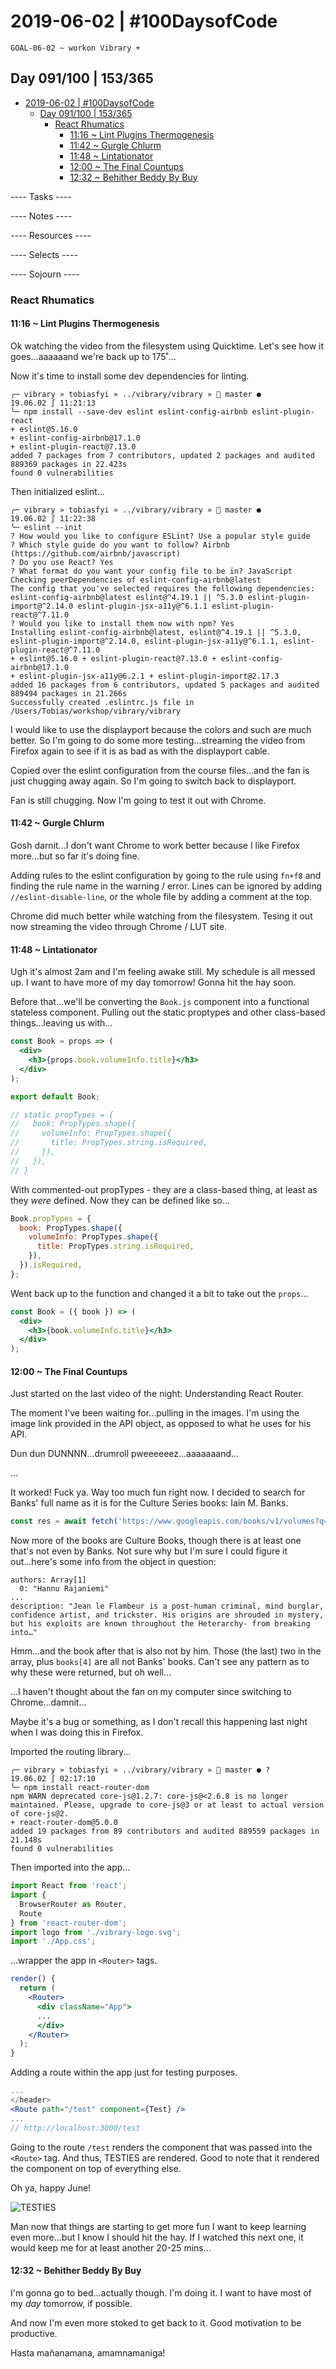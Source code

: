 # 2019-06-02 | #100DaysofCode

    GOAL-06-02 ~ workon Vibrary +  

## Day 091/100 | 153/365

- [2019-06-02 | #100DaysofCode](#2019-06-02--100daysofcode)
  - [Day 091/100 | 153/365](#day-091100--153365)
    - [React Rhumatics](#react-rhumatics)
      - [11:16 ~ Lint Plugins Thermogenesis](#1116--lint-plugins-thermogenesis)
      - [11:42 ~ Gurgle Chlurm](#1142--gurgle-chlurm)
      - [11:48 ~ Lintationator](#1148--lintationator)
      - [12:00 ~ The Final Countups](#1200--the-final-countups)
      - [12:32 ~ Behither Beddy By Buy](#1232--behither-beddy-by-buy)

---- Tasks ----


---- Notes ----


---- Resources ----


---- Selects ----


---- Sojourn ----

### React Rhumatics

#### 11:16 ~ Lint Plugins Thermogenesis

Ok watching the video from the filesystem using Quicktime. Let's see how it goes...aaaaaand we're back up to 175˚...

Now it's time to install some dev dependencies for linting.

    ╭─ vibrary » tobiasfyi » ../vibrary/vibrary »  master ●            19.06.02 ∫ 11:21:13
    ╰─ npm install --save-dev eslint eslint-config-airbnb eslint-plugin-react
    + eslint@5.16.0
    + eslint-config-airbnb@17.1.0
    + eslint-plugin-react@7.13.0
    added 7 packages from 7 contributors, updated 2 packages and audited 889369 packages in 22.423s
    found 0 vulnerabilities

Then initialized eslint...

    ╭─ vibrary » tobiasfyi » ../vibrary/vibrary »  master ●            19.06.02 ∫ 11:22:38
    ╰─ eslint --init
    ? How would you like to configure ESLint? Use a popular style guide
    ? Which style guide do you want to follow? Airbnb (https://github.com/airbnb/javascript)
    ? Do you use React? Yes
    ? What format do you want your config file to be in? JavaScript
    Checking peerDependencies of eslint-config-airbnb@latest
    The config that you've selected requires the following dependencies:
    eslint-config-airbnb@latest eslint@^4.19.1 || ^5.3.0 eslint-plugin-import@^2.14.0 eslint-plugin-jsx-a11y@^6.1.1 eslint-plugin-react@^7.11.0
    ? Would you like to install them now with npm? Yes
    Installing eslint-config-airbnb@latest, eslint@^4.19.1 || ^5.3.0, eslint-plugin-import@^2.14.0, eslint-plugin-jsx-a11y@^6.1.1, eslint-plugin-react@^7.11.0
    + eslint@5.16.0 + eslint-plugin-react@7.13.0 + eslint-config-airbnb@17.1.0
    + eslint-plugin-jsx-a11y@6.2.1 + eslint-plugin-import@2.17.3
    added 16 packages from 6 contributors, updated 5 packages and audited 889494 packages in 21.266s
    Successfully created .eslintrc.js file in /Users/Tobias/workshop/vibrary/vibrary

I would like to use the displayport because the colors and such are much better. So I'm going to do some more testing...streaming the video from Firefox again to see if it is as bad as with the displayport cable.

Copied over the eslint configuration from the course files...and the fan is just chugging away again. So I'm going to switch back to displayport.

Fan is still chugging. Now I'm going to test it out with Chrome.

#### 11:42 ~ Gurgle Chlurm

Gosh darnit...I don't want Chrome to work better because I like Firefox more...but so far it's doing fine.

Adding rules to the eslint configuration by going to the rule using `fn+f8` and finding the rule name in the warning / error. Lines can be ignored by adding `//eslint-disable-line`, or the whole file by adding a comment at the top.

Chrome did much better while watching from the filesystem. Tesing it out now streaming the video through Chrome / LUT site.

#### 11:48 ~ Lintationator

Ugh it's almost 2am and I'm feeling awake still. My schedule is all messed up. I want to have more of my day tomorrow! Gonna hit the hay soon.

Before that...we'll be converting the `Book.js` component into a functional stateless component. Pulling out the static proptypes and other class-based things...leaving us with...

```jsx
const Book = props => (
  <div>
    <h3>{props.book.volumeInfo.title}</h3>
  </div>
);

export default Book;

// static propTypes = {
//   book: PropTypes.shape({
//     volumeInfo: PropTypes.shape({
//       title: PropTypes.string.isRequired,
//     }),
//   }),
// }
```

With commented-out propTypes - they are a class-based thing, at least as they *were* defined. Now they can be defined like so...

```javascript
Book.propTypes = {
  book: PropTypes.shape({
    volumeInfo: PropTypes.shape({
      title: PropTypes.string.isRequired,
    }),
  }).isRequired,
};
```

Went back up to the function and changed it a bit to take out the `props`...

```jsx
const Book = ({ book }) => (
  <div>
    <h3>{book.volumeInfo.title}</h3>
  </div>
);
```

#### 12:00 ~ The Final Countups

Just started on the last video of the night: Understanding React Router.

The moment I've been waiting for...pulling in the images. I'm using the image link provided in the API object, as opposed to what he uses for his API.

Dun dun DUNNNN...drumroll pweeeeeez...aaaaaaand...

...

It worked! Fuck ya. Way too much fun right now. I decided to search for Banks' full name as it is for the Culture Series books: Iain M. Banks.

```javascript
const res = await fetch('https://www.googleapis.com/books/v1/volumes?q=inauthor=iain+m+banks&prettyPrint=true&key=N0tY0Ur4P1k3Y!');
```

Now more of the books are Culture Books, though there is at least one that's not even by Banks. Not sure why but I'm sure I could figure it out...here's some info from the object in question:

    authors: Array[1]
      0: "Hannu Rajaniemi"
    ...
    description: "Jean le Flambeur is a post-human criminal, mind burglar, confidence artist, and trickster. His origins are shrouded in mystery, but his exploits are known throughout the Heterarchy- from breaking into…"

Hmm...and the book after that is also not by him. Those (the last) two in the array, plus `books[4]` are all not Banks' books. Can't see any pattern as to why these were returned, but oh well...

...I haven't thought about the fan on my computer since switching to Chrome...damnit...

Maybe it's a bug or something, as I don't recall this happening last night when I was doing this in Firefox.

Imported the routing library...

    ╭─ vibrary » tobiasfyi » ../vibrary/vibrary »  master ● ?          19.06.02 ∫ 02:17:10
    ╰─ npm install react-router-dom
    npm WARN deprecated core-js@1.2.7: core-js@<2.6.8 is no longer maintained. Please, upgrade to core-js@3 or at least to actual version of core-js@2.
    + react-router-dom@5.0.0
    added 19 packages from 89 contributors and audited 889559 packages in 21.148s
    found 0 vulnerabilities

Then imported into the app...

```javascript
import React from 'react';
import {
  BrowserRouter as Router,
  Route
} from 'react-router-dom';
import logo from './vibrary-logo.svg';
import './App.css';
```

...wrapper the app in `<Router>` tags.

```jsx
render() {
  return (
    <Router>
      <div className="App">
      ...
      </div>
    </Router>
  );
}
```

Adding a route within the app just for testing purposes.

```jsx
...
</header>
<Route path="/test" component={Test} />
...
// http://localhost:3000/test
```

Going to the route `/test` renders the component that was passed into the `<Route>` tag. And thus, TESTIES are rendered. Good to note that it rendered the component on top of everything else.

Oh ya, happy June!

![TESTIES](reactesties.png)

Man now that things are starting to get more fun I want to keep learning even more...but I know I should hit the hay. If I watched this next one, it would keep me for at least another 20-25 mins...

#### 12:32 ~ Behither Beddy By Buy

I'm gonna go to bed...actually though. I'm doing it. I want to have most of my *day* tomorrow, if possible.

And now I'm even more stoked to get back to it. Good motivation to be productive.

Hasta mañanamana, amamnamaniga!

